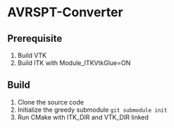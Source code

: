 # AVRSPT-Converter

## Prerequisite
1. Build VTK
2. Build ITK with Module_ITKVtkGlue=ON

## Build
1. Clone the source code
2. Initialize the greedy submodule `git submodule init`
3. Run CMake with ITK_DIR and VTK_DIR linked
